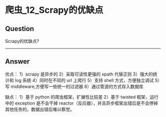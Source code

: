 # 爬虫_12_Scrapy的优缺点


## Question
Scrapy的优缺点?

----

## Answer
优点：
1）scrapy 是异步的
2）采取可读性更强的 xpath 代替正则
3）强大的统计和 log 系统
4）同时在不同的 url 上爬行
5）支持 shell 方式，方便独立调试
5）写 middleware,方便写一些统一的过滤器
6）通过管道的方式存入数据库

缺点：
1）基于 python 的爬虫框架，扩展性比较差
2）基于 twisted 框架，运行中的 exception 是不会干掉 reactor（反应器），并且异步框架出错后是不会停掉其他任务的，数据出错后难以察觉。
